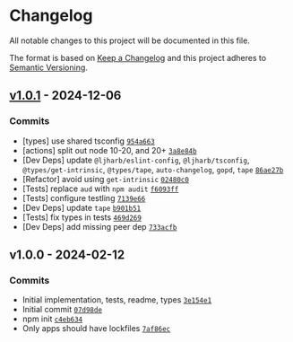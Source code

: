 # Changelog

All notable changes to this project will be documented in this file.

The format is based on [Keep a Changelog](https://keepachangelog.com/en/1.0.0/)
and this project adheres to [Semantic Versioning](https://semver.org/spec/v2.0.0.html).

## [v1.0.1](https://github.com/ljharb/es-define-property/compare/v1.0.0...v1.0.1) - 2024-12-06

### Commits

- [types] use shared tsconfig [`954a663`](https://github.com/ljharb/es-define-<AWS-SECRET-KEY>b07493d58f5e110e)
- [actions] split out node 10-20, and 20+ [`3a8e84b`](https://github.com/ljharb/es-define-<AWS-SECRET-KEY>ff283834228e18c6)
- [Dev Deps] update `@ljharb/eslint-config`, `@ljharb/tsconfig`, `@types/get-intrinsic`, `@types/tape`, `auto-changelog`, `gopd`, `tape` [`86ae27b`](https://github.com/ljharb/es-define-<AWS-SECRET-KEY>ad9cbe965ae36612)
- [Refactor] avoid using `get-intrinsic` [`02480c0`](https://github.com/ljharb/es-define-<AWS-SECRET-KEY>7c3864aff53d98b1)
- [Tests] replace `aud` with `npm audit` [`f6093ff`](https://github.com/ljharb/es-define-<AWS-SECRET-KEY>cd393bd42478e773)
- [Tests] configure testling [`7139e66`](https://github.com/ljharb/es-define-<AWS-SECRET-KEY>359caef27c6849e7)
- [Dev Deps] update `tape` [`b901b51`](https://github.com/ljharb/es-define-<AWS-SECRET-KEY>fef7d9ffcfc87482)
- [Tests] fix types in tests [`469d269`](https://github.com/ljharb/es-define-<AWS-SECRET-KEY>9fa35843493583e0)
- [Dev Deps] add missing peer dep [`733acfb`](https://github.com/ljharb/es-define-<AWS-SECRET-KEY>89a25a5b3724c352)

## v1.0.0 - 2024-02-12

### Commits

- Initial implementation, tests, readme, types [`3e154e1`](https://github.com/ljharb/es-define-<AWS-SECRET-KEY>503bf2c0a31dd480)
- Initial commit [`07d98de`](https://github.com/ljharb/es-define-<AWS-SECRET-KEY>c0c3f49e0d85cd50)
- npm init [`c4eb634`](https://github.com/ljharb/es-define-<AWS-SECRET-KEY>4ad2ee0665ea6f3e)
- Only apps should have lockfiles [`7af86ec`](https://github.com/ljharb/es-define-<AWS-SECRET-KEY>6a25f64276903856)
